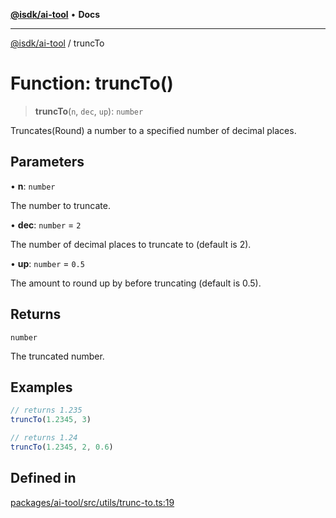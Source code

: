 [**@isdk/ai-tool**](../README.md) • **Docs**

***

[@isdk/ai-tool](../globals.md) / truncTo

# Function: truncTo()

> **truncTo**(`n`, `dec`, `up`): `number`

Truncates(Round) a number to a specified number of decimal places.

## Parameters

• **n**: `number`

The number to truncate.

• **dec**: `number` = `2`

The number of decimal places to truncate to (default is 2).

• **up**: `number` = `0.5`

The amount to round up by before truncating (default is 0.5).

## Returns

`number`

The truncated number.

## Examples

```ts
// returns 1.235
truncTo(1.2345, 3)
```

```ts
// returns 1.24
truncTo(1.2345, 2, 0.6)
```

## Defined in

[packages/ai-tool/src/utils/trunc-to.ts:19](https://github.com/isdk/ai-tool.js/blob/b0813174e9b350ae47231f8e5f885150313123b0/src/utils/trunc-to.ts#L19)
